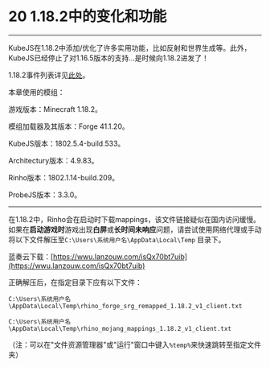 # 20 1.18.2中的变化和功能

***

KubeJS在1.18.2中添加/优化了许多实用功能，比如反射和世界生成等。此外，KubeJS已经停止了对1.16.5版本的支持...是时候向1.18.2进发了！

1.18.2事件列表详见[此处](https://github.com/KubeJS-Mods/KubeJS/blob/1.18/main/common/src/main/java/dev/latvian/mods/kubejs/KubeJSEvents.java)。

本章使用的模组：

游戏版本：Minecraft 1.18.2。

模组加载器及其版本：Forge 41.1.20。

KubeJS版本：1802.5.4-build.533。

Architectury版本：4.9.83。

Rinho版本：1802.1.14-build.209。

ProbeJS版本：3.3.0。

***

在1.18.2中，Rinho会在启动时下载mappings，该文件链接疑似在国内访问缓慢。如果在**启动游戏时**游戏出现**白屏**或**长时间未响应**问题，请尝试使用网络代理或手动将以下文件解压至`C:\Users\系统用户名\AppData\Local\Temp` 目录下。

蓝奏云下载：[https://wwu.lanzouw.com/isQx70bt7uib](https://wwu.lanzouw.com/isQx70bt7uib)

正确解压后，在指定目录下应有以下文件：

`C:\Users\系统用户名\AppData\Local\Temp\rhino_forge_srg_remapped_1.18.2_v1_client.txt`

`C:\Users\系统用户名\AppData\Local\Temp\rhino_mojang_mappings_1.18.2_v1_client.txt`

（注：可以在"文件资源管理器"或"运行"窗口中键入`%temp%`来快速跳转至指定文件夹）
